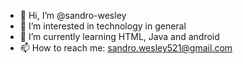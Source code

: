 - 👋 Hi, I’m @sandro-wesley
- 👀 I’m interested in technology in general
- 🌱 I’m currently learning HTML, Java and android
- 📫 How to reach me: sandro.wesley521@gmail.com
